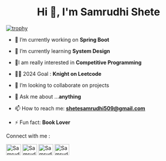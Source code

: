 
<!--### Hi there 👋
**Samrudhi00/Samrudhi00** is a ✨ _special_ ✨ repository because its `README.md` (this file) appears on your GitHub profile.
<p align="left"> <img src="https://komarev.com/ghpvc/?username=Samrudhi00&label=Profile%20views&color=0e75b6&style=flat" alt="Samrudhi00" /> </p>

<p align="left"> <a href="https://github.com/ryo-ma/github-profile-trophy"><img src="https://github-profile-trophy.vercel.app/?username=Samrudhi00" alt="Samrudhi00" /></a> </p>
[![trophy](https://github-profile-trophy.vercel.app/?Samrudhi00=ryo-ma)](https://github.com/ryo-ma/github-profile-trophy)
-->

<h1 align="center">Hi 👋, I'm Samrudhi Shete</h1>


[![trophy](https://github-profile-trophy.vercel.app/?username=ryo-ma&theme=onedark)](https://github.com/ryo-ma/github-profile-trophy)


- 🔭 I’m currently working on **Spring Boot**
  
- 🌱 I’m currently learning **System Design**
  
- 👨‍I am really interested in **Competitive Programming**
  
- 👨‍💻 2024 Goal : **Knight on Leetcode**
  
- 👯 I’m looking to collaborate on projects
  
- 💬 Ask me about ...**anything**

- 📫 How to reach me: **shetesamrudhi509@gmail.com**
  
- ⚡ Fun fact: **Book Lover**

Connect with me :

<p align="left">
<a href="https://www.linkedin.com/in/samrudhi-shete-807a9320a" target="blank"><img align="center" src="https://raw.githubusercontent.com/rahuldkjain/github-profile-readme-generator/master/src/images/icons/Social/linked-in-alt.svg" alt="SamrudhiShete" height="30" width="40" /></a>
<a href="https://www.instagram.com/shetesamrudhi00?igsh=aDY0MTR4MjZoa21p" target="blank"><img align="center" src="https://raw.githubusercontent.com/rahuldkjain/github-profile-readme-generator/master/src/images/icons/Social/instagram.svg" alt="SamrudhiShete" height="30" width="40" /></a>
<a href="https://www.leetcode.com/Samrudhi_01" target="blank"><img align="center" src="https://raw.githubusercontent.com/rahuldkjain/github-profile-readme-generator/master/src/images/icons/Social/leet-code.svg" alt="SamrudhiShete" height="30" width="40" /></a>
<a href="https://auth.geeksforgeeks.org/user/samrudhi00" target="blank"><img align="center" src="https://raw.githubusercontent.com/rahuldkjain/github-profile-readme-generator/master/src/images/icons/Social/geeks-for-geeks.svg" alt="SamrudhiShete" height="30" width="40" /></a>
</p>




